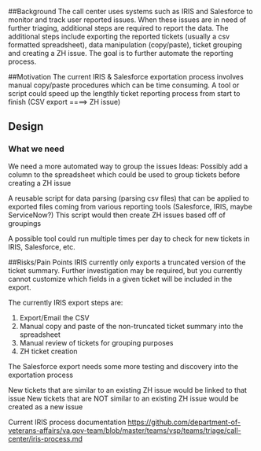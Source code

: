 ##Background
The call center uses systems such as IRIS and Salesforce to monitor and track user reported issues. When these issues are in need of further triaging, additional steps are required to report the data. The additional steps include exporting the reported tickets (usually a csv formatted spreadsheet), data manipulation (copy/paste), ticket grouping and creating a ZH issue. The goal is to further automate the reporting process.

##Motivation
The current IRIS & Salesforce exportation process involves manual copy/paste procedures which can be time consuming.  A tool or script could speed up the lengthly ticket reporting process from start to finish (CSV export ====> ZH issue)

## Design

### What we need
We need a more automated way to group the issues
	Ideas:  Possibly add a column to the spreadsheet which could be used to group tickets before creating a ZH issue

A reusable script for data parsing (parsing csv files) that can be applied to exported files coming from various reporting tools (Salesforce, IRIS, maybe ServiceNow?)
This script would then create ZH issues based off of groupings

A possible tool could run multiple times per day to check for new tickets in IRIS, Salesforce, etc. 

##Risks/Pain Points
IRIS currently only exports a truncated version of the ticket summary. Further investigation may be required, but you currently cannot customize which fields in a given ticket will be included in the export. 

The currently IRIS export steps are:
1. Export/Email the CSV
2. Manual copy and paste of the non-truncated ticket summary into the spreadsheet
3. Manual review of tickets for grouping purposes
4. ZH ticket creation

The Salesforce export needs some more testing and discovery into the exportation process 

New tickets that are similar to an existing ZH issue would be linked to that issue
New tickets that are NOT similar to an existing ZH issue would be created as a new issue

Current IRIS process documentation
https://github.com/department-of-veterans-affairs/va.gov-team/blob/master/teams/vsp/teams/triage/call-center/iris-process.md